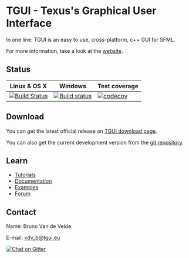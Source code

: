 TGUI - Texus's Graphical User Interface
=======================================

In one line: TGUI is an easy to use, cross-platform, c++ GUI for SFML.

For more information, take a look at the [website](https://tgui.eu).


Status
------

| Linux & OS X | Windows | Test coverage |
|--------------|---------|---------------|
| [![Build Status](https://travis-ci.org/texus/TGUI.svg?branch=master)](https://travis-ci.org/texus/TGUI) | [![Build status](https://ci.appveyor.com/api/projects/status/16e3yl71hq8x0c46/branch/master?svg=true)](https://ci.appveyor.com/project/texus/tgui/branch/master) | [![codecov](https://codecov.io/gh/texus/TGUI/branch/master/graph/badge.svg)](https://codecov.io/gh/texus/TGUI/branch/master) |


Download
--------

You can get the latest official release on [TGUI download page](https://tgui.eu/download).

You can also get the current development version from the [git repository](https://github.com/texus/TGUI).


Learn
-----

* [Tutorials](https://tgui.eu/tutorials/v0.7)
* [Documentation](https://tgui.eu/documentation/v0.7)
* [Examples](https://tgui.eu/example-code/v0.7)
* [Forum](https://forum.tgui.eu)


Contact
-------

Name: Bruno Van de Velde

E-mail: vdv_b@tgui.eu

[![Chat on Gitter](https://badges.gitter.im/texus/TGUI.png)](https://gitter.im/texus/TGUI)

